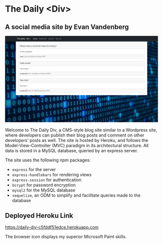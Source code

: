 # The Daily \<Div\>
## A social media site by Evan Vandenberg

![deployed-screenshot](/public/images/deployedscreenshot.png)

Welcome to The Daily Div, a CMS-style blog site similar to a Wordpress site, where developers can publish their blog posts and comment on other developers’ posts as well. The site is hosted by Heroku, and follows the Model-View-Controller (MVC) paradigm in its architectural structure. All data is stored in a MySQL database, queried by an express server.

The site uses the following npm packages:
- `express` for the server
- `express-handlebars` for rendering views
- `express-session` for authentication
- `bcrypt` for password encryption
- `mysql2` for the MySQL database
- `sequelize`, an ODM to simplify and facilitate queries made to the database

## Deployed Heroku Link
https://daily-div-c5fddf51edce.herokuapp.com 

The browser icon displays my superior Microsoft Paint skills.
